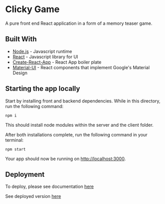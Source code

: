 # Clicky Game

A pure front end React application in a form of a memory teaser game.

## Built With

* [Node.js](https://nodejs.org/en/) - Javascript runtime
* [React](https://reactjs.org/) - Javascript library for UI
* [Create-React-App](https://github.com/facebook/create-react-app) - React App boiler plate
* [Material-UI](https://material-ui.com/) - React components that implement Google's Material Design

## Starting the app locally

Start by installing front and backend dependencies. While in this directory, run the following command:

```
npm i
```

This should install node modules within the server and the client folder.

After both installations complete, run the following command in your terminal:

```
npm start
```

Your app should now be running on <http://localhost:3000>. 

## Deployment

To deploy, please see documentation [here](https://facebook.github.io/create-react-app/docs/deployment)

See deployed version [here](https://mearatjames.github.io/clickygame/)
